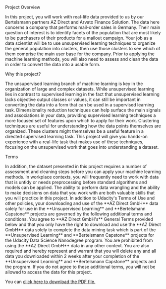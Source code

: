 Project Overview
<p>
In this project, you will work with real-life data provided to us by our Bertelsmann partners AZ Direct and Arvato Finance Solution. The data here concerns a company that performs mail-order sales in Germany. Their main question of interest is to identify facets of the population that are most likely to be purchasers of their products for a mailout campaign. Your job as a data scientist will be to use unsupervised learning techniques to organize the general population into clusters, then use those clusters to see which of them comprise the main user base for the company. Prior to applying the machine learning methods, you will also need to assess and clean the data in order to convert the data into a usable form.
<p>
Why this project?
<p>
The unsupervised learning branch of machine learning is key in the organization of large and complex datasets. While unsupervised learning lies in contrast to supervised learning in the fact that unsupervised learning lacks objective output classes or values, it can still be important in converting the data into a form that can be used in a supervised learning task. Dimensionality reduction techniques can help surface the main signals and associations in your data, providing supervised learning techniques a more focused set of features upon which to apply for their work. Clustering techniques are useful for understanding how the data points themselves are organized. These clusters might themselves be a useful feature in a directed supervised learning task. This project will give you hands-on experience with a real-life task that makes use of these techniques, focusing on the unsupervised work that goes into understanding a dataset.
<p>
Terms
<p>
In addition, the dataset presented in this project requires a number of assessment and cleaning steps before you can apply your machine learning methods. In workplace contexts, you will frequently need to work with data that is untidy or needs preprocessing before standard algorithms and models can be applied. The ability to perform data wrangling and the ability to make decisions on data that you work with are both valuable skills that you will practice in this project.
In addition to Udacity's Terms of Use and other policies, your
downloading and use of the **AZ Direct GmbH** data solely for use in the
**Unsupervised Learning** and **Bertelsmann Capstone** projects are
governed by the following additional terms and conditions. You agree
to **AZ Direct GmbH's** General Terms provided below and that you only
have the right to download and use the **AZ Direct GmbH** data solely to
complete the data mining task which is part of the **Unsupervised
Learning** and **Bertelsmann Capstone** projects for the Udacity Data
Science Nanodegree program. You are prohibited from using the **AZ
Direct GmbH** data in any other context. You are also required and
hereby represent and warrant that you will delete any and all data you
downloaded within 2 weeks after your completion of the **Unsupervised
Learning** and **Bertelsmann Capstone** projects and the program. If you
do not agree to these additional terms, you will not be allowed to
access the data for this project.

<p>        You can <a href="https://github.com/PatrickHelm/Udacity/blob/main/Intro%20to%20Machine%20Learning%20with%20Tensorflow/P3%20-%20Unsupervised%20Learning/terms.pdf">click here to download the PDF file.</a>
</p>
